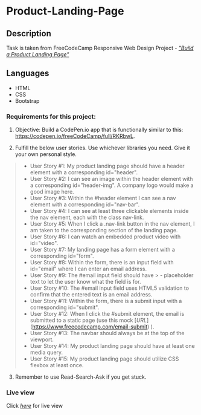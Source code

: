 # Product-Landing-Page

## Description

Task is taken from FreeCodeCamp Responsive Web Design Project - [_"Build a Product Landing Page"_](https://www.freecodecamp.org/learn/responsive-web-design/responsive-web-design-projects/build-a-product-landing-page)

## Languages

- HTML
- CSS
- Bootstrap

### Requirements for this project:

1. Objective: Build a CodePen.io app that is functionally similar to this: https://codepen.io/freeCodeCamp/full/RKRbwL.

2. Fulfill the below user stories. Use whichever libraries you need. Give it your own personal style.
> - User Story #1: My product landing page should have a header element with a corresponding id="header".
> - User Story #2: I can see an image within the header element with a corresponding id="header-img". A company logo would make a good image here.
> - User Story #3: Within the #header element I can see a nav element with a corresponding id="nav-bar".
> - User Story #4: I can see at least three clickable elements inside the nav element, each with the class nav-link.
> - User Story #5: When I click a .nav-link button in the nav element, I am taken to the corresponding section of the landing page.
> - User Story #6: I can watch an embedded product video with id="video".
> - User Story #7: My landing page has a form element with a corresponding id="form".
> - User Story #8: Within the form, there is an input field with id="email" where I can enter an email address.
> - User Story #9: The #email input field should have > - placeholder text to let the user know what the field is for.
> - User Story #10: The #email input field uses HTML5 validation to confirm that the entered text is an email address.
> - User Story #11: Within the form, there is a submit input with a corresponding id="submit".
> - User Story #12: When I click the #submit element, the email is submitted to a static page (use this mock [_URL_] (https://www.freecodecamp.com/email-submit) ).
> - User Story #13: The navbar should always be at the top of the viewport.
> - User Story #14: My product landing page should have at least one media query.
> - User Story #15: My product landing page should utilize CSS flexbox at least once.
3. Remember to use Read-Search-Ask if you get stuck.

### Live view

Click [_here_](https://dntskt.csb.app/) for live view

